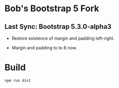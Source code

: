 # Bob's Bootstrap 5 Fork

## Last Sync: Bootstrap 5.3.0-alpha3

* Restore existence of margin and padding left-right.

* Margin and padding to to 8 now.

# Build

`npm run dist`

